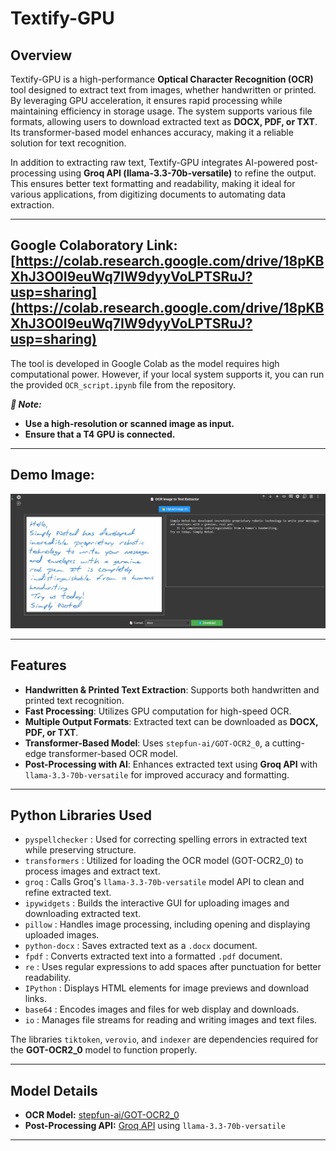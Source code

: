 # Textify-GPU

## Overview
Textify-GPU is a high-performance **Optical Character Recognition (OCR)** tool designed to extract text from images, whether handwritten or printed. By leveraging GPU acceleration, it ensures rapid processing while maintaining efficiency in storage usage. The system supports various file formats, allowing users to download extracted text as **DOCX, PDF, or TXT**. Its transformer-based model enhances accuracy, making it a reliable solution for text recognition.  

In addition to extracting raw text, Textify-GPU integrates AI-powered post-processing using **Groq API (llama-3.3-70b-versatile)** to refine the output. This ensures better text formatting and readability, making it ideal for various applications, from digitizing documents to automating data extraction.

---

## Google Colaboratory Link: [https://colab.research.google.com/drive/18pKBXhJ3O0I9euWq7IW9dyyVoLPTSRuJ?usp=sharing](https://colab.research.google.com/drive/18pKBXhJ3O0I9euWq7IW9dyyVoLPTSRuJ?usp=sharing)

The tool is developed in Google Colab as the model requires high computational power. However, if your local system supports it, you can run the provided `OCR_script.ipynb` file from the repository.

***📌 Note:***  
- **Use a high-resolution or scanned image as input.**  
- **Ensure that a T4 GPU is connected.**  

---

## Demo Image:
![Demo image of interface](images/Demo.png)

---

## Features
- **Handwritten & Printed Text Extraction**: Supports both handwritten and printed text recognition.
- **Fast Processing**: Utilizes GPU computation for high-speed OCR.
- **Multiple Output Formats**: Extracted text can be downloaded as **DOCX, PDF, or TXT**.
- **Transformer-Based Model**: Uses `stepfun-ai/GOT-OCR2_0`, a cutting-edge transformer-based OCR model.
- **Post-Processing with AI**: Enhances extracted text using **Groq API** with `llama-3.3-70b-versatile` for improved accuracy and formatting.

---

## Python Libraries Used
- `pyspellchecker` : Used for correcting spelling errors in extracted text while preserving structure.
- `transformers` :  Utilized for loading the OCR model (GOT-OCR2_0) to process images and extract text.
- `groq` : Calls Groq's `llama-3.3-70b-versatile` model API to clean and refine extracted text.
- `ipywidgets` : Builds the interactive GUI for uploading images and downloading extracted text.
- `pillow` :  Handles image processing, including opening and displaying uploaded images.
- `python-docx` :  Saves extracted text as a `.docx` document.
- `fpdf` : Converts extracted text into a formatted `.pdf` document.
- `re` : Uses regular expressions to add spaces after punctuation for better readability.
- `IPython` : Displays HTML elements for image previews and download links.
- `base64` : Encodes images and files for web display and downloads.
- `io` : Manages file streams for reading and writing images and text files.

The libraries `tiktoken`, `verovio`, and `indexer` are dependencies required for the **GOT-OCR2_0** model to function properly.


---
## Model Details
- **OCR Model:** [stepfun-ai/GOT-OCR2_0](https://huggingface.co/stepfun-ai/GOT-OCR2_0)
- **Post-Processing API:** [Groq API](https://console.groq.com/keys) using `llama-3.3-70b-versatile` 

---


